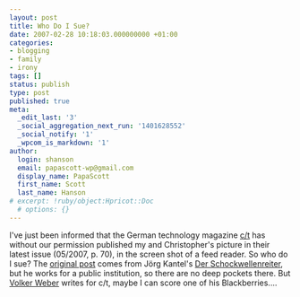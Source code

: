 ```yaml
---
layout: post
title: Who Do I Sue?
date: 2007-02-28 10:18:03.000000000 +01:00
categories:
- blogging
- family
- irony
tags: []
status: publish
type: post
published: true
meta:
  _edit_last: '3'
  _social_aggregation_next_run: '1401628552'
  _social_notify: '1'
  _wpcom_is_markdown: '1'
author:
  login: shanson
  email: papascott-wp@gmail.com
  display_name: PapaScott
  first_name: Scott
  last_name: Hanson
# excerpt: !ruby/object:Hpricot::Doc
  # options: {}
---
```

<p>I've just been informed that the German technology magazine <a href="http://www.heise.de/ct/">c/t</a> has without our permission published my and Christopher's picture in their latest issue (05/2007, p. 70), in the screen shot of a feed reader. So who do I sue? The <a href="http://www.schockwellenreiter.de/2007/02/09.html#harzigenGlhstrumpf">original post</a> comes from Jörg Kantel's <a href="http://www.schockwellenreiter.de/">Der Schockwellenreiter</a>, but he works for a public institution, so there are no deep pockets there. But <a href="http://vowe.net/">Volker Weber</a> writes for c/t, maybe I can score one of his Blackberries....</p>
